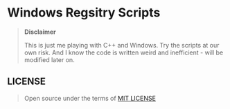# Windows Regsitry Scripts

> **Disclaimer**
>
> This is just me playing with C++ and Windows. Try the scripts at our own risk. 
> And I know the code is written weird and inefficient - will be modified later on.

## LICENSE

> Open source under the terms of [MIT LICENSE](https://opensource.org/licenses/MIT)